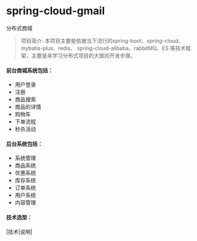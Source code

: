 # spring-cloud-gmail
分布式商城
> 项目简介:
>本项目主要是依据当下流行的spring-boot、spring-cloud、mybatis-plus、redis、
>spring-cloud-alibaba、rabbitMQ、ES
>等技术框架，主要是来学习分布式项目的大致的开发步骤。

#### 前台商城系统包括：
- 用户登录
- 注册
- 商品搜索
- 商品的详情
- 购物车
- 下单流程
- 秒杀活动
#### 后台系统包括：
- 系统管理
- 商品系统
- 优惠系统
- 库存系统
- 订单系统
- 用户系统
- 内容管理
#### 技术选型：
|技术|说明|

